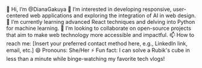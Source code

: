 👋 Hi, I’m @DianaGakuya
👀 I’m interested in developing responsive, user-centered web applications and exploring the integration of AI in web design.
🌱 I’m currently learning advanced React techniques and delving into Python for machine learning.
💞️ I’m looking to collaborate on open-source projects that aim to make web technology more accessible and impactful.
📫 How to reach me: [Insert your preferred contact method here, e.g., LinkedIn link, email, etc.]
😄 Pronouns: She/Her
⚡ Fun fact: I can solve a Rubik's cube in less than a minute while binge-watching my favorite tech vlogs!

